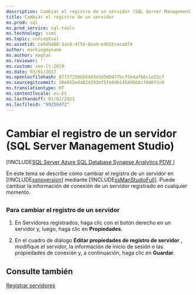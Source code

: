 ```yaml
---
description: Cambiar el registro de un servidor (SQL Server Management Studio)
title: Cambiar el registro de un servidor
ms.prod: sql
ms.prod_service: sql-tools
ms.technology: ssms
ms.topic: conceptual
ms.assetid: ce6d9d88-3ac8-4f5d-8ea9-e9b55ceca0f4
author: markingmyname
ms.author: maghan
ms.reviewer: ''
ms.custom: seo-lt-2019
ms.date: 03/01/2017
ms.openlocfilehash: 877373506564d3e3d5d847fbcf5b4afb6c1e52cf
ms.sourcegitcommit: 38e055eda82d293bf5fe9db14549666cf0d0f3c0
ms.translationtype: HT
ms.contentlocale: es-ES
ms.lasthandoff: 02/02/2021
ms.locfileid: "99250472"
---
```

# <a name="change-a-server39s-registration-sql-server-management-studio"></a>Cambiar el registro de un servidor (SQL Server Management Studio)

[!INCLUDE[SQL Server Azure SQL Database Synapse Analytics PDW ](../../includes/applies-to-version/sql-asdb-asdbmi-asa-pdw.md)]

En este tema se describe cómo cambiar el registro de un servidor en [!INCLUDE[ssnoversion](../../includes/ssnoversion-md.md)] mediante [!INCLUDE[ssManStudioFull](../../includes/ssmanstudiofull-md.md)]. Puede cambiar la información de conexión de un servidor registrado en cualquier momento.

## <a name="SSMSProcedure"></a>

### <a name="to-change-a-servers-registration"></a>Para cambiar el registro de un servidor

1. En Servidores registrados, haga clic con el botón derecho en un servidor y, luego, haga clic en **Propiedades**.

2. En el cuadro de diálogo **Editar propiedades de registro de servidor** , modifique el servidor, la información de inicio de sesión o las propiedades de conexión y, a continuación, haga clic en **Guardar**.

## <a name="see-also"></a>Consulte también

[Registrar servidores](./register-servers.md)